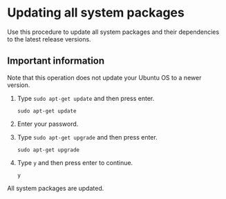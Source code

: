 # Updating all system packages

Use this procedure to update all system packages and their dependencies to the latest release versions.

## Important information

Note that this operation does not update your Ubuntu OS to a newer version.

1. Type `sudo apt-get update` and then press enter.

    ````shellscript
    sudo apt-get update
    ````

2. Enter your password.

3. Type `sudo apt-get upgrade` and then press enter.

    ````shellscript
    sudo apt-get upgrade
    ````

4. Type `y` and then press enter to continue.

    ````shellscript
    y
    ````

All system packages are updated.
